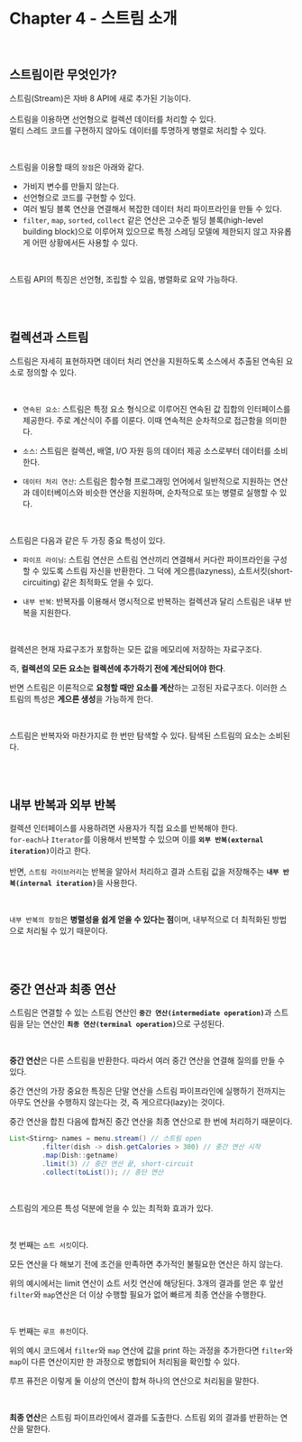 # Chapter 4 - 스트림 소개

<br>

## 스트림이란 무엇인가?

스트림(Stream)은 자바 8 API에 새로 추가된 기능이다. <br><br> 스트림을 이용하면 선언형으로 컬렉션 데이터를 처리할 수 있다. <br> 멀티 스레드 코드를 구현하지 않아도 데이터를 투명하게 병렬로 처리할 수 있다.

<br>

스트림을 이용할 때의 `장점`은 아래와 같다.

- 가비지 변수를 만들지 않는다.
- 선언형으로 코드를 구현할 수 있다.
- 여러 빌딩 블록 연산을 연결해서 복잡한 데이터 처리 파이프라인을 만들 수 있다.
- `filter`, `map`, `sorted`, `collect` 같은 연산은 고수준 빌딩 블록(high-level building block)으로 이루어져 있으므로 특정 스레딩 모델에 제한되지 않고 자유롭게 어떤 상황에서든 사용할 수 있다.

<br>

스트림 API의 특징은 선언형, 조립할 수 있음, 병렬화로 요약 가능하다.

<br><br>

## 컬렉션과 스트림

스트림은 자세히 표현하자면 데이터 처리 연산을 지원하도록 소스에서 추출된 연속된 요소로 정의할 수 있다.

<br>

- `연속된 요소`: 스트림은 특정 요소 형식으로 이루어진 연속된 값 집합의 인터페이스를 제공한다. 주로 계산식이 주를 이룬다. 이때 연속적은 순차적으로 접근함을 의미한다.


- `소스`: 스트림은 컬렉션, 배열, I/O 자원 등의 데이터 제공 소스로부터 데이터를 소비한다.


- `데이터 처리 연산`: 스트림은 함수형 프로그래밍 언어에서 일반적으로 지원하는 연산과 데이터베이스와 비슷한 연산을 지원하며, 순차적으로 또는 병렬로 실행할 수 있다.

<br>

스트림은 다음과 같은 두 가징 중요 특성이 있다.

- `파이프 라이닝`: 스트림 연산은 스트림 연산끼리 연결해서 커다란 파이프라인을 구성할 수 있도록 스트림 자신을 반환한다. 그 덕에 게으름(lazyness), 쇼트서킷(short-circuiting) 같은 최적화도 얻을 수 있다.


- `내부 반복`: 반복자를 이용해서 명시적으로 반복하는 컬렉션과 달리 스트림은 내부 반복을 지원한다.

<br>

컬렉션은 현재 자료구조가 포함하는 모든 값을 메모리에 저장하는 자료구조다. 

즉, **컬렉션의 모든 요소는 컬렉션에 추가하기 전에 계산되어야 한다**. 

반면 스트림은 이론적으로 **요청할 때만 요소를 계산**하는 고정된 자료구조다. 이러한 스트림의 특성은 **게으른 생성**을 가능하게 한다.

<br>

스트림은 반복자와 마찬가지로 한 번만 탐색할 수 있다. 탐색된 스트림의 요소는 소비된다.

<br><br>

## 내부 반복과 외부 반복

컬렉션 인터페이스를 사용하려면 사용자가 직접 요소를 반복해야 한다. <br> `for-each`나 `Iterator`를 이용해서 반복할 수 있으며 이를 <strong>`외부 반복(external iteration)`</strong>이라고 한다. <br><br> 반면, `스트림 라이브러리`는 반복을 알아서 처리하고 결과 스트림 값을 저장해주는 <strong>`내부 반복(internal iteration)`</strong>을 사용한다.

<br>

`내부 반복의 장점`은 **병렬성을 쉽게 얻을 수 있다는 점**이며, 내부적으로 더 최적화된 방법으로 처리될 수 있기 때문이다.

<br><br>

## 중간 연산과 최종 연산

스트림은 연결할 수 있는 스트림 연산인 <strong>`중간 연산(intermediate operation)`</strong>과 스트림을 닫는 연산인 <strong>`최종 연산(terminal operation)`</strong>으로 구성된다.

<br>

**중간 연산**은 다른 스트림을 반환한다. 따라서 여러 중간 연산을 연결해 질의를 만들 수 있다. 

중간 연산의 가장 중요한 특징은 단말 연산을 스트림 파이프라인에 실행하기 전까지는 아무도 연산을 수행하지 않는다는 것, 즉 게으르다(lazy)는 것이다. 

중간 연산을 합친 다음에 합쳐진 중간 연산을 최종 연산으로 한 번에 처리하기 때문이다.

```java
List<Stirng> names = menu.stream() // 스트림 open
		.filter(dish -> dish.getCalories > 300) // 중간 연산 시작
		.map(Dish::getname)
		.limit(3) // 중간 연산 끝, short-circuit
		.collect(toList()); // 종단 연산
```

<br>

스트림의 게으른 특성 덕분에 얻을 수 있는 최적화 효과가 있다.

<br>

첫 번째는 `쇼트 서킷`이다. 

모든 연산을 다 해보기 전에 조건을 만족하면 추가적인 불필요한 연산은 하지 않는다. 

위의 예시에서는 limit 연산이 쇼트 서킷 연산에 해당된다. 3개의 결과를 얻은 후 앞선 `filter`와 `map`연산은 더 이상 수행할 필요가 없어 빠르게 최종 연산을 수행한다.

<br>

두 번째는 `루프 퓨전`이다. 

위의 예시 코드에서 `filter`와 `map` 연산에 값을 print 하는 과정을 추가한다면 `filter`와 `map`이 다른 연산이지만 한 과정으로 병합되어 처리됨을 확인할 수 있다. 

루프 퓨전은 이렇게 둘 이상의 연산이 합쳐 하나의 연산으로 처리됨을 말한다.

<br>

**최종 연산**은 스트림 파이프라인에서 결과를 도출한다. 스트림 외의 결과를 반환하는 연산을 말한다.